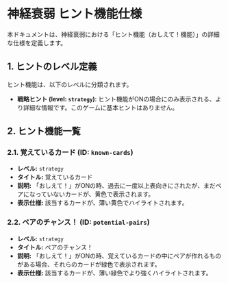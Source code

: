 # 神経衰弱 ヒント機能仕様

本ドキュメントは、神経衰弱における「ヒント機能（おしえて！機能）」の詳細な仕様を定義します。

## 1. ヒントのレベル定義

ヒント機能は、以下のレベルに分類されます。

-   **戦略ヒント (level: `strategy`)**: ヒント機能がONの場合にのみ表示される、より詳細な情報です。このゲームに基本ヒントはありません。

## 2. ヒント機能一覧

### 2.1. 覚えているカード (ID: `known-cards`)

-   **レベル:** `strategy`
-   **タイトル:** 覚えているカード
-   **説明:** 「おしえて！」がONの時、過去に一度以上表向きにされたが、まだペアになっていないカードが、黄色で表示されます。
-   **表示仕様:** 該当するカードが、薄い黄色でハイライトされます。

### 2.2. ペアのチャンス！ (ID: `potential-pairs`)

-   **レベル:** `strategy`
-   **タイトル:** ペアのチャンス！
-   **説明:** 「おしえて！」がONの時、覚えているカードの中にペアが作れるものがある場合、それらのカードが緑色で表示されます。
-   **表示仕様:** 該当するカードが、薄い緑色でより強くハイライトされます。